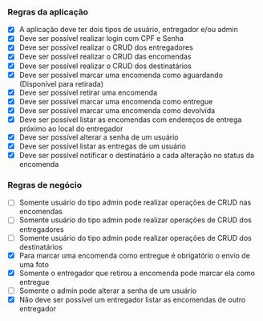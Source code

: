 ### Regras da aplicação

- [x] A aplicação deve ter dois tipos de usuário, entregador e/ou admin
- [x] Deve ser possível realizar login com CPF e Senha
- [x] Deve ser possível realizar o CRUD dos entregadores
- [x] Deve ser possível realizar o CRUD das encomendas
- [x] Deve ser possível realizar o CRUD dos destinatários
- [x] Deve ser possível marcar uma encomenda como aguardando (Disponível para retirada)
- [x] Deve ser possível retirar uma encomenda
- [x] Deve ser possível marcar uma encomenda como entregue
- [x] Deve ser possível marcar uma encomenda como devolvida
- [x] Deve ser possível listar as encomendas com endereços de entrega próximo ao local do entregador
- [x] Deve ser possível alterar a senha de um usuário
- [x] Deve ser possível listar as entregas de um usuário
- [x] Deve ser possível notificar o destinatário a cada alteração no status da encomenda

### Regras de negócio

- [ ] Somente usuário do tipo admin pode realizar operações de CRUD nas encomendas
- [ ] Somente usuário do tipo admin pode realizar operações de CRUD dos entregadores
- [ ] Somente usuário do tipo admin pode realizar operações de CRUD dos destinatários
- [x] Para marcar uma encomenda como entregue é obrigatório o envio de uma foto
- [x] Somente o entregador que retirou a encomenda pode marcar ela como entregue
- [ ] Somente o admin pode alterar a senha de um usuário
- [x] Não deve ser possível um entregador listar as encomendas de outro entregador
